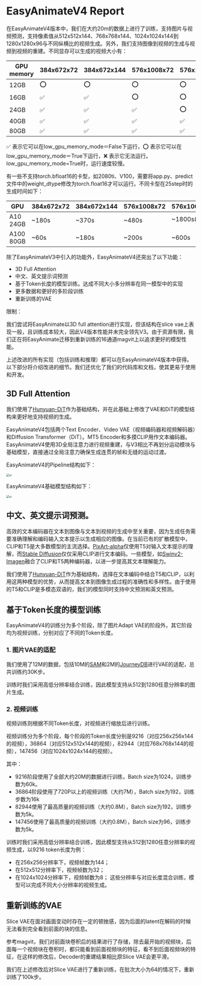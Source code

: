 # EasyAnimateV4 Report

在EasyAnimateV4版本中，我们在大约20m的数据上进行了训练，支持图片与视频预测，支持像素值从512x512x144、768x768x144、1024x1024x144到1280x1280x96与不同纵横比的视频生成。另外，我们支持图像到视频的生成与视频到视频的重建。不同显存可以生成的视频大小有：

| GPU memory | 384x672x72 | 384x672x144 | 576x1008x72 | 576x1008x144 | 768x1344x72 | 768x1344x144 | 960x1680x96 |
|----------|----------|----------|----------|----------|----------|----------|----------|
| 12GB | ⭕️ | ⭕️ | ⭕️ | ⭕️ | ❌ | ❌ | ❌ |
| 16GB | ✅ | ✅ | ⭕️ | ⭕️ | ⭕️ | ❌ | ❌ |
| 24GB | ✅ | ✅ | ✅ | ⭕️ | ✅ | ❌ | ❌ |
| 40GB | ✅ | ✅ | ✅ | ✅ | ✅ | ✅ | ✅ |
| 80GB | ✅ | ✅ | ✅ | ✅ | ✅ | ✅ | ✅ |

✅ 表示它可以在low_gpu_memory_mode＝False下运行，⭕️ 表示它可以在low_gpu_memory_mode＝True下运行，❌ 表示它无法运行。low_gpu_memory_mode=True时，运行速度较慢。

有一些不支持torch.bfloat16的卡型，如2080ti、V100，需要将app.py、predict文件中的weight_dtype修改为torch.float16才可以运行。不同卡型在25step时的生成时间如下：

| GPU | 384x672x72 | 384x672x144 | 576x1008x72 | 576x1008x144 | 768x1344x72 | 768x1344x144 | 960x1680x96 |
|----------|----------|----------|----------|----------|----------|----------|----------|
| A10 24GB | ~180s | ~370s | ~480s | ~1800s(⭕️) | ~1000s | ❌ | ❌ |
| A100 80GB | ~60s | ~180s | ~200s | ~600s | ~500s | ~1800s | ~1800s |

除了EasyAnimateV3中引入的功能外，EasyAnimateV4还突出了以下功能：

- 3D Full Attention
- 中文、英文提示词预测
- 基于Token长度的模型训练。达成不同大小多分辨率在同一模型中的实现
- 更多数据和更好的多阶段训练
- 重新训练的VAE

限制：

我们尝试将EasyAnimate以3D full attention进行实现，但该结构在slice vae上表现一般，且训练成本较大，因此V4版本性能并未完全领先V3。由于资源有限，我们正在将EasyAnimate迁移到重新训练的16通道magvit上以追求更好的模型性能。

上述改进的所有实现（包括训练和推理）都可以在EasyAnimateV4版本中获得。以下部分将介绍改进的细节。我们还优化了我们的代码库和文档，使其更易于使用和开发。
## 3D Full Attention

我们使用了[Hunyuan-DiT](https://github.com/Tencent/HunyuanDiT)作为基础结构，并在此基础上修改了VAE和DiT的模型结构来更好地支持视频的生成。

EasyAnimateV4包括两个Text Encoder、Video VAE（视频编码器和视频解码器）和Diffusion Transformer（DiT）。MT5 Encoder和多摸CLIP用作文本编码器。EasyAnimateV4使用3D全局注意力进行视频重建，与V3相比不再划分运动模块与基础模型，直接通过全局注意力确保生成连贯的帧和无缝的运动过渡。

EasyAnimateV4的Pipeline结构如下：

<img src="https://pai-aigc-photog.oss-cn-hangzhou.aliyuncs.com/easyanimate/asset/framework_v4.jpg" alt="ui" style="zoom:50%;" />

EasyAnimateV4基础模型结构如下：

<img src="https://pai-aigc-photog.oss-cn-hangzhou.aliyuncs.com/easyanimate/asset/pipeline_v4.jpg" alt="ui" style="zoom:50%;" />

## 中文、英文提示词预测。

高效的文本编码器在文本到图像与文本到视频的生成中至关重要，因为生成任务需要准确理解和编码输入文本提示以生成相应的图像。在当前已有的扩散模型中，CLIP和T5是大多数模型的主流选择。[PixArt-alpha](https://github.com/PixArt-alpha/PixArt-alpha)仅使用T5对输入文本提示的理解，而[Stable Diffusion](https://github.com/runwayml/stable-diffusion)仅仅采用CLIP进行文本编码。一些模型，如[Swinv2-Imagen](https://arxiv.org/abs/2210.09549)融合了CLIP和T5两种编码器，以进一步提高其文本理解能力。

我们使用了[Hunyuan-DiT](https://github.com/Tencent/HunyuanDiT)作为基础结构，选择在文本编码中结合T5和CLIP，以利用这两种模型的优势，从而提高文本到图像生成过程的准确性和多样性。由于使用的T5和CLIP是多模态双语的，我们的模型同时支持中文预测和英文预测。

## 基于Token长度的模型训练

EasyAnimateV4的训练分为多个阶段，除了图片Adapt VAE的阶段外，其它阶段均为视频训练，分别对应了不同的Token长度。

### 1. 图片VAE的适配
我们使用了12M的数据，包括10M的[SAM](https://www.semanticscholar.org/paper/Segment-Anything-Kirillov-Mintun/7470a1702c8c86e6f28d32cfa315381150102f5b)和2M的[JourneyDB](https://github.com/JourneyDB/JourneyDB)进行VAE的适配，总共训练约30K步。

训练时我们采用高低分辨率结合训练，因此模型支持从512到1280任意分辨率的图片生成。

### 2. 视频训练
视频训练则根据不同Token长度，对视频进行缩放后进行训练。

视频训练分为多个阶段，每个阶段的Token长度分别是9216（对应256x256x144的视频），36864（对应512x512x144的视频），82944（对应768x768x144的视频），147456（对应1024x1024x144的视频）。

其中：
- 9216阶段使用了全部大约20M的数据进行训练，Batch size为1024，训练步数为60k。
- 36864阶段使用了720P以上的视频训练（大约7M），Batch size为192，训练步数为16k
- 82944使用了最高质量的视频训练（大约0.8M），Batch size为192，训练步数为5k。
- 147456使用了最高质量的视频训练（大约0.8M），Batch size为96，训练步数为5k。

训练时我们采用高低分辨率结合训练，因此模型支持从512到1280任意分辨率的视频生成，以9216 token长度为例：
- 在256x256分辨率下，视频帧数为144；
- 在512x512分辨率下，视频帧数为32；
- 在1024x1024分辨率下，视频帧数为8；
这些分辨率与对应长度混合训练，模型可以完成不同大小分辨率的视频生成。

## 重新训练的VAE

Slice VAE在面对画面变动时存在一定的顿挫感，因为后面的latent在解码的时候无法看到完全看到前面的块的信息。

参考magvit，我们对前面块卷积后的结果进行了存储，除去最开始的视频块，后面每一个视频块在卷积时，都只能看到前面视频块的特征，看不到后面视频块的特征，在这样的修改后，Decoder的重建结果相比原Slice VAE会更平滑。

我们在上述修改后对Slice VAE进行了重新训练，在批次大小为64的情况下，重新训练了100k步。